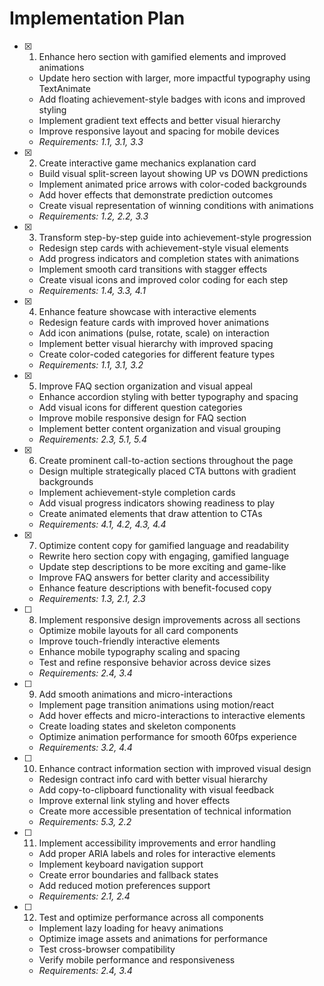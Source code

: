 # Implementation Plan

- [x] 1. Enhance hero section with gamified elements and improved animations
  - Update hero section with larger, more impactful typography using TextAnimate
  - Add floating achievement-style badges with icons and improved styling
  - Implement gradient text effects and better visual hierarchy
  - Improve responsive layout and spacing for mobile devices
  - _Requirements: 1.1, 3.1, 3.3_

- [x] 2. Create interactive game mechanics explanation card
  - Build visual split-screen layout showing UP vs DOWN predictions
  - Implement animated price arrows with color-coded backgrounds
  - Add hover effects that demonstrate prediction outcomes
  - Create visual representation of winning conditions with animations
  - _Requirements: 1.2, 2.2, 3.3_

- [x] 3. Transform step-by-step guide into achievement-style progression
  - Redesign step cards with achievement-style visual elements
  - Add progress indicators and completion states with animations
  - Implement smooth card transitions with stagger effects
  - Create visual icons and improved color coding for each step
  - _Requirements: 1.4, 3.3, 4.1_

- [x] 4. Enhance feature showcase with interactive elements
  - Redesign feature cards with improved hover animations
  - Add icon animations (pulse, rotate, scale) on interaction
  - Implement better visual hierarchy with improved spacing
  - Create color-coded categories for different feature types
  - _Requirements: 1.1, 3.1, 3.2_

- [x] 5. Improve FAQ section organization and visual appeal
  - Enhance accordion styling with better typography and spacing
  - Add visual icons for different question categories
  - Improve mobile responsive design for FAQ section
  - Implement better content organization and visual grouping
  - _Requirements: 2.3, 5.1, 5.4_

- [x] 6. Create prominent call-to-action sections throughout the page
  - Design multiple strategically placed CTA buttons with gradient backgrounds
  - Implement achievement-style completion cards
  - Add visual progress indicators showing readiness to play
  - Create animated elements that draw attention to CTAs
  - _Requirements: 4.1, 4.2, 4.3, 4.4_

- [x] 7. Optimize content copy for gamified language and readability
  - Rewrite hero section copy with engaging, gamified language
  - Update step descriptions to be more exciting and game-like
  - Improve FAQ answers for better clarity and accessibility
  - Enhance feature descriptions with benefit-focused copy
  - _Requirements: 1.3, 2.1, 2.3_

- [ ] 8. Implement responsive design improvements across all sections
  - Optimize mobile layouts for all card components
  - Improve touch-friendly interactive elements
  - Enhance mobile typography scaling and spacing
  - Test and refine responsive behavior across device sizes
  - _Requirements: 2.4, 3.4_

- [ ] 9. Add smooth animations and micro-interactions
  - Implement page transition animations using motion/react
  - Add hover effects and micro-interactions to interactive elements
  - Create loading states and skeleton components
  - Optimize animation performance for smooth 60fps experience
  - _Requirements: 3.2, 4.4_

- [ ] 10. Enhance contract information section with improved visual design
  - Redesign contract info card with better visual hierarchy
  - Add copy-to-clipboard functionality with visual feedback
  - Improve external link styling and hover effects
  - Create more accessible presentation of technical information
  - _Requirements: 5.3, 2.2_

- [ ] 11. Implement accessibility improvements and error handling
  - Add proper ARIA labels and roles for interactive elements
  - Implement keyboard navigation support
  - Create error boundaries and fallback states
  - Add reduced motion preferences support
  - _Requirements: 2.1, 2.4_

- [ ] 12. Test and optimize performance across all components
  - Implement lazy loading for heavy animations
  - Optimize image assets and animations for performance
  - Test cross-browser compatibility
  - Verify mobile performance and responsiveness
  - _Requirements: 2.4, 3.4_